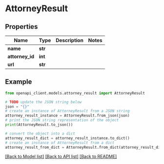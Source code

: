 # AttorneyResult


## Properties

Name | Type | Description | Notes
------------ | ------------- | ------------- | -------------
**name** | **str** |  | 
**attorney_id** | **int** |  | 
**url** | **str** |  | 

## Example

```python
from openapi_client.models.attorney_result import AttorneyResult

# TODO update the JSON string below
json = "{}"
# create an instance of AttorneyResult from a JSON string
attorney_result_instance = AttorneyResult.from_json(json)
# print the JSON string representation of the object
print(AttorneyResult.to_json())

# convert the object into a dict
attorney_result_dict = attorney_result_instance.to_dict()
# create an instance of AttorneyResult from a dict
attorney_result_from_dict = AttorneyResult.from_dict(attorney_result_dict)
```
[[Back to Model list]](../README.md#documentation-for-models) [[Back to API list]](../README.md#documentation-for-api-endpoints) [[Back to README]](../README.md)


